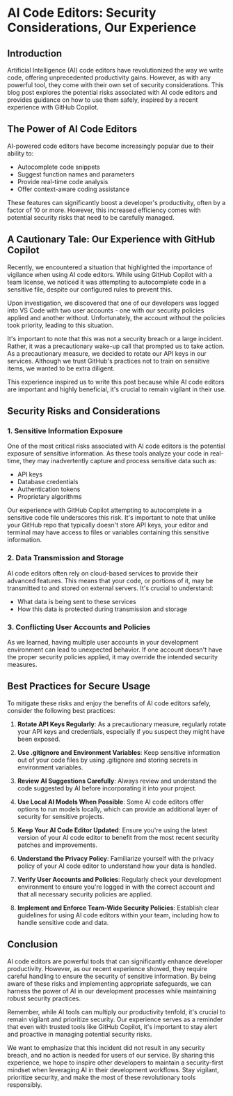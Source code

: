 # AI Code Editors: Security Considerations, Our Experience

## Introduction

Artificial Intelligence (AI) code editors have revolutionized the way we write code, offering unprecedented productivity gains. However, as with any powerful tool, they come with their own set of security considerations. This blog post explores the potential risks associated with AI code editors and provides guidance on how to use them safely, inspired by a recent experience with GitHub Copilot.

## The Power of AI Code Editors

AI-powered code editors have become increasingly popular due to their ability to:

* Autocomplete code snippets
* Suggest function names and parameters
* Provide real-time code analysis
* Offer context-aware coding assistance

These features can significantly boost a developer's productivity, often by a factor of 10 or more. However, this increased efficiency comes with potential security risks that need to be carefully managed.

## A Cautionary Tale: Our Experience with GitHub Copilot

Recently, we encountered a situation that highlighted the importance of vigilance when using AI code editors. While using GitHub Copilot with a team license, we noticed it was attempting to autocomplete code in a sensitive file, despite our configured rules to prevent this.

Upon investigation, we discovered that one of our developers was logged into VS Code with two user accounts - one with our security policies applied and another without. Unfortunately, the account without the policies took priority, leading to this situation.

It's important to note that this was not a security breach or a large incident. Rather, it was a precautionary wake-up call that prompted us to take action. As a precautionary measure, we decided to rotate our API keys in our services. Although we trust GitHub's practices not to train on sensitive items, we wanted to be extra diligent.

This experience inspired us to write this post because while AI code editors are important and highly beneficial, it's crucial to remain vigilant in their use.

## Security Risks and Considerations

### 1. Sensitive Information Exposure

One of the most critical risks associated with AI code editors is the potential exposure of sensitive information. As these tools analyze your code in real-time, they may inadvertently capture and process sensitive data such as:

* API keys
* Database credentials
* Authentication tokens
* Proprietary algorithms

Our experience with GitHub Copilot attempting to autocomplete in a sensitive code file underscores this risk. It's important to note that unlike your GitHub repo that typically doesn't store API keys, your editor and terminal may have access to files or variables containing this sensitive information.

### 2. Data Transmission and Storage

AI code editors often rely on cloud-based services to provide their advanced features. This means that your code, or portions of it, may be transmitted to and stored on external servers. It's crucial to understand:

* What data is being sent to these services
* How this data is protected during transmission and storage

### 3. Conflicting User Accounts and Policies

As we learned, having multiple user accounts in your development environment can lead to unexpected behavior. If one account doesn't have the proper security policies applied, it may override the intended security measures.

## Best Practices for Secure Usage

To mitigate these risks and enjoy the benefits of AI code editors safely, consider the following best practices:

1. **Rotate API Keys Regularly**: As a precautionary measure, regularly rotate your API keys and credentials, especially if you suspect they might have been exposed.

2. **Use .gitignore and Environment Variables**: Keep sensitive information out of your code files by using .gitignore and storing secrets in environment variables.

3. **Review AI Suggestions Carefully**: Always review and understand the code suggested by AI before incorporating it into your project.

4. **Use Local AI Models When Possible**: Some AI code editors offer options to run models locally, which can provide an additional layer of security for sensitive projects.

5. **Keep Your AI Code Editor Updated**: Ensure you're using the latest version of your AI code editor to benefit from the most recent security patches and improvements.

6. **Understand the Privacy Policy**: Familiarize yourself with the privacy policy of your AI code editor to understand how your data is handled.

7. **Verify User Accounts and Policies**: Regularly check your development environment to ensure you're logged in with the correct account and that all necessary security policies are applied.

8. **Implement and Enforce Team-Wide Security Policies**: Establish clear guidelines for using AI code editors within your team, including how to handle sensitive code and data.

## Conclusion

AI code editors are powerful tools that can significantly enhance developer productivity. However, as our recent experience showed, they require careful handling to ensure the security of sensitive information. By being aware of these risks and implementing appropriate safeguards, we can harness the power of AI in our development processes while maintaining robust security practices.

Remember, while AI tools can multiply our productivity tenfold, it's crucial to remain vigilant and prioritize security. Our experience serves as a reminder that even with trusted tools like GitHub Copilot, it's important to stay alert and proactive in managing potential security risks.

We want to emphasize that this incident did not result in any security breach, and no action is needed for users of our service. By sharing this experience, we hope to inspire other developers to maintain a security-first mindset when leveraging AI in their development workflows. Stay vigilant, prioritize security, and make the most of these revolutionary tools responsibly.
